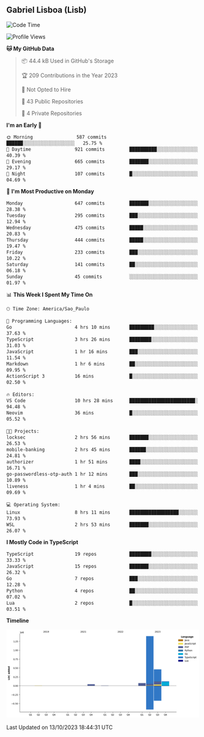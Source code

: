 ## Gabriel Lisboa (Lisb)

<!--START_SECTION:waka-->
![Code Time](http://img.shields.io/badge/Code%20Time-237%20hrs%207%20mins-blue)

![Profile Views](http://img.shields.io/badge/Profile%20Views-0-blue)

**🐱 My GitHub Data** 

> 📦 44.4 kB Used in GitHub's Storage 
 > 
> 🏆 209 Contributions in the Year 2023
 > 
> 🚫 Not Opted to Hire
 > 
> 📜 43 Public Repositories 
 > 
> 🔑 4 Private Repositories 
 > 
**I'm an Early 🐤** 

```text
🌞 Morning                587 commits         ██████░░░░░░░░░░░░░░░░░░░   25.75 % 
🌆 Daytime                921 commits         ██████████░░░░░░░░░░░░░░░   40.39 % 
🌃 Evening                665 commits         ███████░░░░░░░░░░░░░░░░░░   29.17 % 
🌙 Night                  107 commits         █░░░░░░░░░░░░░░░░░░░░░░░░   04.69 % 
```
📅 **I'm Most Productive on Monday** 

```text
Monday                   647 commits         ███████░░░░░░░░░░░░░░░░░░   28.38 % 
Tuesday                  295 commits         ███░░░░░░░░░░░░░░░░░░░░░░   12.94 % 
Wednesday                475 commits         █████░░░░░░░░░░░░░░░░░░░░   20.83 % 
Thursday                 444 commits         █████░░░░░░░░░░░░░░░░░░░░   19.47 % 
Friday                   233 commits         ███░░░░░░░░░░░░░░░░░░░░░░   10.22 % 
Saturday                 141 commits         ██░░░░░░░░░░░░░░░░░░░░░░░   06.18 % 
Sunday                   45 commits          ░░░░░░░░░░░░░░░░░░░░░░░░░   01.97 % 
```


📊 **This Week I Spent My Time On** 

```text
🕑︎ Time Zone: America/Sao_Paulo

💬 Programming Languages: 
Go                       4 hrs 10 mins       █████████░░░░░░░░░░░░░░░░   37.63 % 
TypeScript               3 hrs 26 mins       ████████░░░░░░░░░░░░░░░░░   31.03 % 
JavaScript               1 hr 16 mins        ███░░░░░░░░░░░░░░░░░░░░░░   11.54 % 
Markdown                 1 hr 6 mins         ██░░░░░░░░░░░░░░░░░░░░░░░   09.95 % 
ActionScript 3           16 mins             █░░░░░░░░░░░░░░░░░░░░░░░░   02.50 % 

🔥 Editors: 
VS Code                  10 hrs 28 mins      ████████████████████████░   94.48 % 
Neovim                   36 mins             █░░░░░░░░░░░░░░░░░░░░░░░░   05.52 % 

🐱‍💻 Projects: 
locksec                  2 hrs 56 mins       ███████░░░░░░░░░░░░░░░░░░   26.53 % 
mobile-banking           2 hrs 45 mins       ██████░░░░░░░░░░░░░░░░░░░   24.81 % 
authorizer               1 hr 51 mins        ████░░░░░░░░░░░░░░░░░░░░░   16.71 % 
go-passwordless-otp-auth 1 hr 12 mins        ███░░░░░░░░░░░░░░░░░░░░░░   10.89 % 
liveness                 1 hr 4 mins         ██░░░░░░░░░░░░░░░░░░░░░░░   09.69 % 

💻 Operating System: 
Linux                    8 hrs 11 mins       ██████████████████░░░░░░░   73.93 % 
WSL                      2 hrs 53 mins       ███████░░░░░░░░░░░░░░░░░░   26.07 % 
```

**I Mostly Code in TypeScript** 

```text
TypeScript               19 repos            ████████░░░░░░░░░░░░░░░░░   33.33 % 
JavaScript               15 repos            ███████░░░░░░░░░░░░░░░░░░   26.32 % 
Go                       7 repos             ███░░░░░░░░░░░░░░░░░░░░░░   12.28 % 
Python                   4 repos             ██░░░░░░░░░░░░░░░░░░░░░░░   07.02 % 
Lua                      2 repos             █░░░░░░░░░░░░░░░░░░░░░░░░   03.51 % 
```



**Timeline**

![Lines of Code chart](https://raw.githubusercontent.com/tenlisboa/tenlisboa/main/assets/bar_graph.png)


 Last Updated on 13/10/2023 18:44:31 UTC
<!--END_SECTION:waka-->
